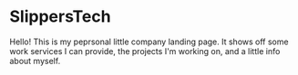 # SlippersTech
Hello! This is my peprsonal little company landing page. It shows off some work services I can provide, the projects I'm working on, and a little info about myself.
